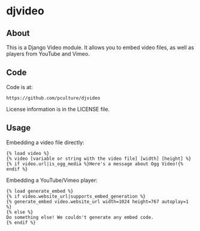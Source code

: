 # djvideo #

## About ##

This is a Django Video module.  It allows you to embed video files, as well as
players from YouTube and Vimeo.

## Code ##
Code is at:

    https://github.com/pculture/djvideo

License information is in the LICENSE file.

## Usage ##

Embedding a video file directly:

```
{% load video %}
{% video [variable or string with the video file] [width] [height] %}
{% if video.url|is_ogg_media %}Here's a message about Ogg Video!{% endif %}
```

Embedding a YouTube/Vimeo player:

```
{% load generate_embed %}
{% if video.website_url|supports_embed_generation %}
{% generate_embed video.website_url width=1024 height=767 autoplay=1 %}
{% else %}
Do something else! We couldn't generate any embed code.
{% endif %}
```
